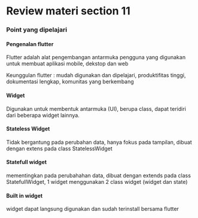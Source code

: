 <h1>Review materi section 11</h1>
<h3>Point yang dipelajari</h3>
<h4>Pengenalan flutter</h4>
<p>Flutter adalah alat pengembangan antarmuka pengguna yang digunakan untuk membuat aplikasi mobile, dekstop dan web</p>
<p>Keunggulan flutter : mudah digunakan dan dipelajari, produktifitas tinggi, dokumentasi lengkap, komunitas yang berkembang</p>
<h4>Widget</h4>
<p>Digunakan untuk membentuk antarmuka (UI), berupa class, dapat teridiri dari beberapa widget lainnya.</p>
<h4>Stateless Widget</h4>
<p>Tidak bergantung pada perubahan data, hanya fokus pada tampilan, dibuat dengan extens pada class StatelessWidget</p>
<h4>Statefull widget</h4>
<p>mementingkan pada perubahahan data, dibuat dengan extends pada class StatefullWidget, 1 widget menggunakan 2 class widget (widget dan state)</p>
<h4>Built in widget</h4>
<p>widget dapat langsung digunakan dan sudah terinstall bersama flutter</p>